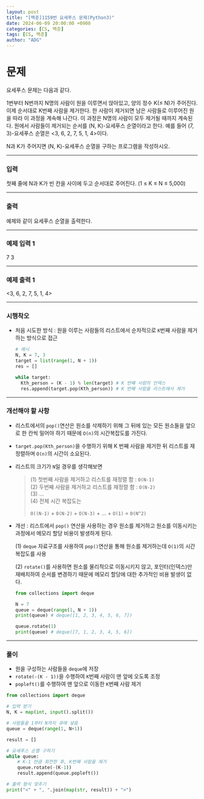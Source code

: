 ```yaml
---
layout: post
title: "[백준]1159번 요세푸스 문제(Python3)"
date: 2024-06-09 20:00:00 +0900
categories: [CS, 백준]
tags: [CS, 백준]
author: "ADG"
---
```


# 문제

요세푸스 문제는 다음과 같다.

1번부터 N번까지 N명의 사람이 원을 이루면서 앉아있고, 양의 정수 K(≤ N)가 주어진다. 이제 순서대로 K번째 사람을 제거한다. 한 사람이 제거되면 남은 사람들로 이루어진 원을 따라 이 과정을 계속해 나간다. 이 과정은 N명의 사람이 모두 제거될 때까지 계속된다. 원에서 사람들이 제거되는 순서를 (N, K)-요세푸스 순열이라고 한다. 예를 들어 (7, 3)-요세푸스 순열은 <3, 6, 2, 7, 5, 1, 4>이다.

N과 K가 주어지면 (N, K)-요세푸스 순열을 구하는 프로그램을 작성하시오.

---

### 입력

첫째 줄에 N과 K가 빈 칸을 사이에 두고 순서대로 주어진다. (1 ≤ K ≤ N ≤ 5,000)

---

### 출력

예제와 같이 요세푸스 순열을 출력한다.

---

### 예제 입력 1

7 3

---

### 예제 출력 1

<3, 6, 2, 7, 5, 1, 4>

---

### 시행착오

- 처음 시도한 방식 : 원을 이루는 사람들의 리스트에서 순차적으로 `K`번째 사람을 제거하는 방식으로 접근  
  
  ```python
  # 예시
  N, K = 7, 3
  target = list(range(1, N + 1))
  res = []

  while target:
    Kth_person = (K - 1) % len(target) # K 번쨰 사람의 인덱스
    res.append(target.pop(Kth_person)) # K 번째 사람을 리스트에서 제거
  ```

---

### 개선해야 할 사항

- 리스트에서의 `pop()`연산은 원소를 삭제하기 위해 그 뒤에 있는 모든 원소들을 앞으로 한 칸씩 밀어야 하기 때문에 `O(n)`의 시간복잡도를 가진다.  
- `target.pop(Kth_person)`을 수행하기 위해 K 번째 사람을 제거한 뒤 리스트를 재정렬하며 `O(n)`의 시간이 소요된다.  
- 리스트의 크기가 `N`일 경우를 생각해보면  
  >(1) 첫번째 사람을 제거하고 리스트를 재정렬 함 : `O(N-1)`  
  >(2) 두번째 사람을 제거하고 리스트를 재정렬 함 : `O(N-2)`  
  >(3) ...  
  >(4) 전체 시간 복잡도는  
  >
  >`O((N-1)` + `O(N-2)` + `O(N-3)` + ... + `O(1)` = `O(N^2)`

- 개선 : 리스트에서 `pop()` 연산을 사용하는 경우 원소를 제거하고 원소를 이동시키는 과정에서 메모리 할당 비용이 발생하게 된다.  
  
  (1) `deque` 자료구조를 사용하여 `pop()`연산을 통해 원소를 제거하는데 `O(1)`의 시간복잡도를 사용  

  (2) `rotate()`를 사용하면 원소를 물리적으로 이동시키지 않고, 포인터(인덱스)만 재배치하여 순서를 변경하기 때문에 메모리 할당에 대한 추가적인 비용 발생이 없다.

  ```python
  from collections import deque

  N = 7
  queue = deque(range(1, N + 1))
  print(queue) # deque([1, 2, 3, 4, 5, 6, 7])

  queue.rotate(1)
  print(queue) # deque([7, 1, 2, 3, 4, 5, 6])
  ```

---

### 풀이

- 원을 구성하는 사람들을 `deque`에 저장
- `rotate(-(K - 1))`을 수행하여 `K`번째 사람이 맨 앞에 오도록 조정
- `popleft()`를 수행하여 맨 앞으로 이동한 `K`번째 사람 제거

```python
from collections import deque

# 입력 받기
N, K = map(int, input().split())

# 사람들을 1부터 N까지 큐에 넣음
queue = deque(range(1, N+1))

result = []

# 요세푸스 순열 구하기
while queue:
    # K-1 만큼 회전한 후, K번째 사람을 제거
    queue.rotate(-(K-1))
    result.append(queue.popleft())

# 출력 형식 맞추기
print("<" + ", ".join(map(str, result)) + ">")
```